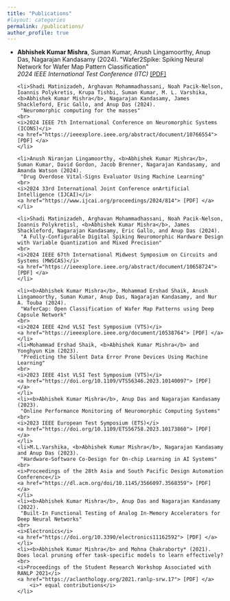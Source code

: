 ```yaml
---
title: "Publications"
#layout: categories
permalink: /publications/
author_profile: true
---
```



<ul>
	<li><b>Abhishek Kumar Mishra</b>, Suman Kumar, Anush Lingamoorthy, Anup Das, Nagarajan Kandasamy (2024). 
	 "Wafer2Spike: Spiking Neural Network for Wafer Map Pattern Classification"
	<br>
	<i>2024 IEEE International Test Conference (ITC)</i>
	<a href="https://ieeexplore.ieee.org/abstract/document/10766711"> [PDF] </a>
	</li>

	<li>Shadi Matinizadeh, Arghavan Mohammadhassani, Noah Pacik-Nelson, Ioannis Polykretis, Krupa Tishbi, Suman Kumar, M. L. Varshika, <b>Abhishek Kumar Mishra</b>, Nagarajan Kandasamy, James Shackleford, Eric Gallo, and Anup Das (2024). 
	 "Neuromorphic computing for the masses"
	<br>
	<i>2024 IEEE 7th International Conference on Neuromorphic Systems (ICONS)</i>
	<a href="https://ieeexplore.ieee.org/abstract/document/10766554"> [PDF] </a>
	</li>
	
	<li>Anush Niranjan Lingamoorthy, <b>Abhishek Kumar Mishra</b>, Suman Kumar, David Gordon, Jacob Brenner, Nagarajan Kandasamy, and Amanda Watson (2024). 
	 "Drug Overdose Vital-Signs Evaluator Using Machine Learning"
	<br>
	<i>2024 33rd International Joint Conference onArtificial Intelligence (IJCAI)</i>
	<a href="https://www.ijcai.org/proceedings/2024/814"> [PDF] </a>
	</li>
	
	<li>Shadi Matinizadeh, Arghavan Mohammadhassani, Noah Pacik-Nelson, Ioannis Polykretisl, <b>Abhishek Kumar Mishra</b>, James Shackleford, Nagarajan Kandasamy, Eric Gallo, and Anup Das (2024). 
	 "A Fully-Configurable Digital Spiking Neuromorphic Hardware Design with Variable Quantization and Mixed Precision"
	<br>
	<i>2024 IEEE 67th International Midwest Symposium on Circuits and Systems (MWSCAS)</i>
	<a href="https://ieeexplore.ieee.org/abstract/document/10658724"> [PDF] </a>
	</li>
	
	<li><b>Abhishek Kumar Mishra</b>, Mohammad Ershad Shaik, Anush Lingamoorthy, Suman Kumar, Anup Das, Nagarajan Kandasamy, and Nur A. Touba (2024). 
	 "WaferCap: Open Classification of Wafer Map Patterns using Deep Capsule Network"
	<br>
	<i>2024 IEEE 42nd VLSI Test Symposium (VTS)</i>
	<a href="https://ieeexplore.ieee.org/document/10538764"> [PDF] </a>
	</li>
	<li>Mohammad Ershad Shaik, <b>Abhishek Kumar Mishra</b> and Yonghyun Kim (2023).
 	 "Predicting the Silent Data Error Prone Devices Using Machine Learning"
	<br>
	<i>2023 IEEE 41st VLSI Test Symposium (VTS)</i>
	<a href="https://doi.org/10.1109/VTS56346.2023.10140097"> [PDF] </a>
	</li>
	<li><b>Abhishek Kumar Mishra</b>, Anup Das and Nagarajan Kandasamy (2023).
 	 "Online Performance Monitoring of Neuromorphic Computing Systems"
	<br>
	<i>2023 IEEE European Test Symposium (ETS)</i>
	<a href="https://doi.org/10.1109/ETS56758.2023.10173860"> [PDF] </a>
	</li>
	<li>M.L.Varshika, <b>Abhishek Kumar Mishra</b>, Nagarajan Kandasamy and Anup Das (2023).
 	 "Hardware-Software Co-Design for On-chip Learning in AI Systems"
	<br>
	<i>Proceedings of the 28th Asia and South Pacific Design Automation Conference</i>
	<a href="https://dl.acm.org/doi/10.1145/3566097.3568359"> [PDF] </a>
	</li>
	<li><b>Abhishek Kumar Mishra</b>, Anup Das and Nagarajan Kandasamy (2022).
	 "Built-In Functional Testing of Analog In-Memory Accelerators for Deep Neural Networks"
	<br>
	<i>Electronics</i>
	<a href="https://doi.org/10.3390/electronics11162592"> [PDF] </a>
	</li>
	<li><b>Abhishek Kumar Mishra</b> and Mohna Chakraborty* (2021). Does local pruning offer task-specific models to learn effectively?
	<br>
	<i>Proceedings of the Student Research Workshop Associated with RANLP 2021</i>
	<a href="https://aclanthology.org/2021.ranlp-srw.17"> [PDF] </a>
        <i>* equal contributions</i>
	</li> 
	
</ul>

